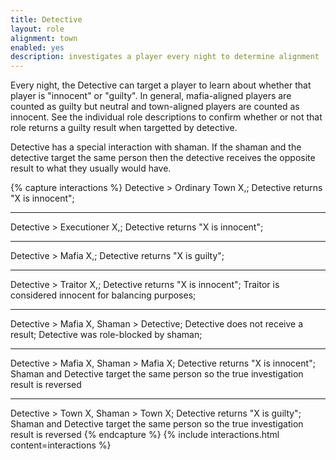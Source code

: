 ```yaml
---
title: Detective
layout: role
alignment: town
enabled: yes
description: investigates a player every night to determine alignment
---
```


Every night, the Detective can target a player to learn about whether that player is "innocent" or "guilty". In general, mafia-aligned players are counted as guilty but neutral and town-aligned players are counted as innocent. See the individual role descriptions to confirm whether or not that role returns a guilty result when targetted by detective.

Detective has a special interaction with shaman. If the shaman and the detective target the same person then the detective receives the opposite result to what they usually would have.

{% capture interactions %}
Detective > Ordinary Town X,;
Detective returns "X is innocent";

---
Detective > Executioner X,;
Detective returns "X is innocent";

---
Detective > Mafia X,;
Detective returns "X is guilty";

---
Detective > Traitor X,;
Detective returns "X is innocent";
Traitor is considered innocent for balancing purposes;

---
Detective > Mafia X, Shaman > Detective;
Detective does not receive a result;
Detective was role-blocked by shaman;

---
Detective > Mafia X, Shaman > Mafia X;
Detective returns "X is innocent";
Shaman and Detective target the same person so the true investigation result is reversed

---
Detective > Town X, Shaman > Town X;
Detective returns "X is guilty";
Shaman and Detective target the same person so the true investigation result is reversed
{% endcapture %}
{% include interactions.html content=interactions %}

